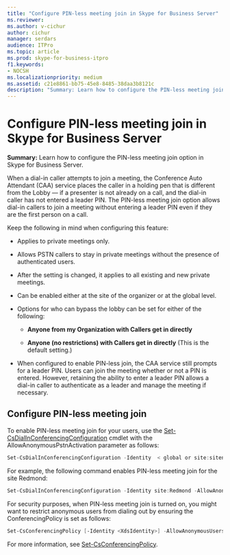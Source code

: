 ```yaml
---
title: "Configure PIN-less meeting join in Skype for Business Server"
ms.reviewer: 
ms.author: v-cichur
author: cichur
manager: serdars
audience: ITPro
ms.topic: article
ms.prod: skype-for-business-itpro
f1.keywords:
- NOCSH
ms.localizationpriority: medium
ms.assetid: c21e8861-bb75-45e8-8485-38daa3b8121c
description: "Summary: Learn how to configure the PIN-less meeting join option in Skype for Business Server."
---
```


# Configure PIN-less meeting join in Skype for Business Server
 
**Summary:** Learn how to configure the PIN-less meeting join option in Skype for Business Server.
  
When a dial-in caller attempts to join a meeting, the Conference Auto Attendant (CAA) service places the caller in a holding pen that is different from the Lobby &#x2014; if a presenter is not already on a call, and the dial-in caller has not entered a leader PIN. The PIN-less meeting join option allows dial-in callers to join a meeting without entering a leader PIN even if they are the first person on a call. 
  
Keep the following in mind when configuring this feature:
  
- Applies to private meetings only.
    
- Allows PSTN callers to stay in private meetings without the presence of authenticated users.
    
- After the setting is changed, it applies to all existing and new private meetings.
    
- Can be enabled either at the site of the organizer or at the global level.
    
- Options for who can bypass the lobby can be set for either of the following: 
    
  - **Anyone from my Organization with Callers get in directly**
    
  - **Anyone (no restrictions) with Callers get in directly** (This is the default setting.)
    
- When configured to enable PIN-less join, the CAA service still prompts for a leader PIN. Users can join the meeting whether or not a PIN is entered. However, retaining the ability to enter a leader PIN allows a dial-in caller to authenticate as a leader and manage the meeting if necessary.
    
## Configure PIN-less meeting join

To enable PIN-less meeting join for your users, use the [Set-CsDialInConferencingConfiguration](/powershell/module/skype/set-csdialinconferencingconfiguration?view=skype-ps) cmdlet with the AllowAnonymousPstnActivation parameter as follows:
  
```PowerShell
Set-CsDialInConferencingConfiguration -Identity  < global or site:sitename>  -AllowAnonymousPstnActivation $True
```

For example, the following command enables PIN-less meeting join for the site Redmond:
  
```PowerShell
Set-CsDialInConferencingConfiguration -Identity site:Redmond -AllowAnonymousPstnActivation $True
```

For security purposes, when PIN-less meeting join is turned on, you might want to restrict anonymous users from dialing out by ensuring the ConferencingPolicy is set as follows:
  
```PowerShell
Set-CsConferencingPolicy [-Identity <XdsIdentity>] -AllowAnonymousUsersToDialOut $False
```

For more information, see [Set-CsConferencingPolicy](/powershell/module/skype/set-csconferencingpolicy?view=skype-ps).
